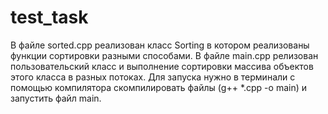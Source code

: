 # test_task
В файле sorted.cpp реализован класс Sorting в котором реализованы функции сортировки разными способами.
В файле main.cpp релизован пользовательский класс и выполнение сортировки массива объектов этого класса в разных потоках.
Для запуска нужно в терминали с помощью компилятора скомпилировать файлы (g++ *.cpp -o main) и запустить файл main.
